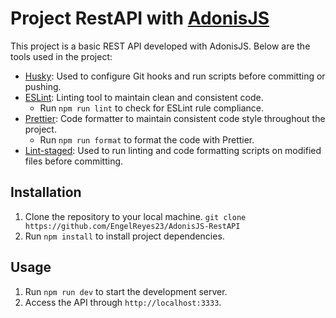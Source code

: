 # Project RestAPI with [AdonisJS](https://adonisjs.com/)

This project is a basic REST API developed with AdonisJS. Below are the tools used in the project:

- [Husky](https://github.com/typicode/husky#readme): Used to configure Git hooks and run scripts before committing or pushing.
- [ESLint](https://eslint.org/): Linting tool to maintain clean and consistent code.
  - Run `npm run lint` to check for ESLint rule compliance.
- [Prettier](https://prettier.io/): Code formatter to maintain consistent code style throughout the project.
  - Run `npm run format` to format the code with Prettier.
- [Lint-staged](https://github.com/lint-staged/lint-staged#readme): Used to run linting and code formatting scripts on modified files before committing.

## Installation

1. Clone the repository to your local machine. `git clone https://github.com/EngelReyes23/AdonisJS-RestAPI`
2. Run `npm install` to install project dependencies.

## Usage

1. Run `npm run dev` to start the development server.
2. Access the API through `http://localhost:3333`.
